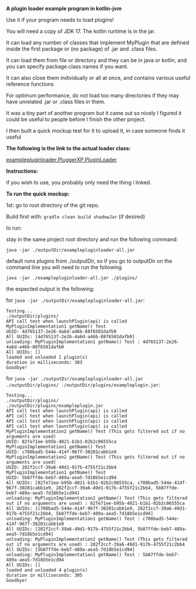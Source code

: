 **A plugin loader example program in kotlin-jvm**

Use it if your program needs to load plugins!

You will need a copy of JDK 17. The kotlin runtime is in the jar.

It can load any number of classes that implement MyPlugin that are defined inside the first package or (no package) of .jar and .class files.

It can load them from file or directory and they can be in java or kotlin, and you can specify package.class names if you want.

It can also close them individually or all at once, and contains various useful reference functions

For optimum performance, do not load too many directories if they may have unrelated .jar or .class files in them.

It was a tiny part of another program but it came out so nicely I figured it could be useful to people before I finish the other project.

I then built a quick mockup test for it to upload it, in case someone finds it useful

**The following is the link to the actual loader class:**

[examplepluginloader.PluggerXP.PluginLoader](examplepluginloader/src/main/kotlin/examplepluginloader/PluggerXP/PluginLoader.kt)

**Instructions:**

if you wish to use, you probably only need the thing i linked.

**To run the quick mockup:**

1st: go to root directory of the git repo.

Build first with: ```gradle clean build shadowJar``` (if desired)

to run:

stay in the same project root directory and run the following command:

```java -jar ./outputDir/examplepluginloader-all.jar```

default runs plugins from ./outputDir, so if you go to outputDir on the command line you will need to run the following

```java -jar ./examplepluginloader-all.jar ./plugins/```

the expected output is the following:

for ```java -jar ./outputDir/examplepluginloader-all.jar```:
```
Testing...
./outputDir/plugins/
API call test when launchPlugin(api) is called
MyPluginImplementation1 getName() Test
UUID: 4d765137-2e26-4a6d-a46b-88f6501dafb0
All UUIDs: [4d765137-2e26-4a6d-a46b-88f6501dafb0]
unloading: MyPluginImplementation1 getName() Test : 4d765137-2e26-4a6d-a46b-88f6501dafb0
All UUIDs: []
loaded and unloaded 1 plugin(s)
duration in milliseconds: 303
Goodbye!
```

for ```java -jar ./outputDir/examplepluginloader-all.jar ./outputDir/plugins/ ./outputDir/plugins/exampleplugin.jar```:
```
Testing...
./outputDir/plugins/
./outputDir/plugins/exampleplugin.jar
API call test when launchPlugin(api) is called
API call test when launchPlugin(api) is called
API call test when launchPlugin(api) is called
API call test when launchPlugin(api) is called
MyPluginImplementation2 getName() Test (This gets filtered out if no arguments are used)
UUID: 82fe71ee-b95b-4021-b1b1-02b2c06555ca
MyPluginImplementation1 getName() Test
UUID: c708bad5-544e-414f-967f-30201cabb1e9
MyPluginImplementation2 getName() Test (This gets filtered out if no arguments are used)
UUID: 282f2ccf-39a6-49d1-917b-4755f21c2bb4
MyPluginImplementation1 getName() Test
UUID: 5b87ffde-beb7-489a-aea5-7d18b5e1cd94
All UUIDs: [82fe71ee-b95b-4021-b1b1-02b2c06555ca, c708bad5-544e-414f-967f-30201cabb1e9, 282f2ccf-39a6-49d1-917b-4755f21c2bb4, 5b87ffde-beb7-489a-aea5-7d18b5e1cd94]
unloading: MyPluginImplementation2 getName() Test (This gets filtered out if no arguments are used) : 82fe71ee-b95b-4021-b1b1-02b2c06555ca
All UUIDs: [c708bad5-544e-414f-967f-30201cabb1e9, 282f2ccf-39a6-49d1-917b-4755f21c2bb4, 5b87ffde-beb7-489a-aea5-7d18b5e1cd94]
unloading: MyPluginImplementation1 getName() Test : c708bad5-544e-414f-967f-30201cabb1e9
All UUIDs: [282f2ccf-39a6-49d1-917b-4755f21c2bb4, 5b87ffde-beb7-489a-aea5-7d18b5e1cd94]
unloading: MyPluginImplementation2 getName() Test (This gets filtered out if no arguments are used) : 282f2ccf-39a6-49d1-917b-4755f21c2bb4
All UUIDs: [5b87ffde-beb7-489a-aea5-7d18b5e1cd94]
unloading: MyPluginImplementation1 getName() Test : 5b87ffde-beb7-489a-aea5-7d18b5e1cd94
All UUIDs: []
loaded and unloaded 4 plugin(s)
duration in milliseconds: 305
Goodbye!
```
